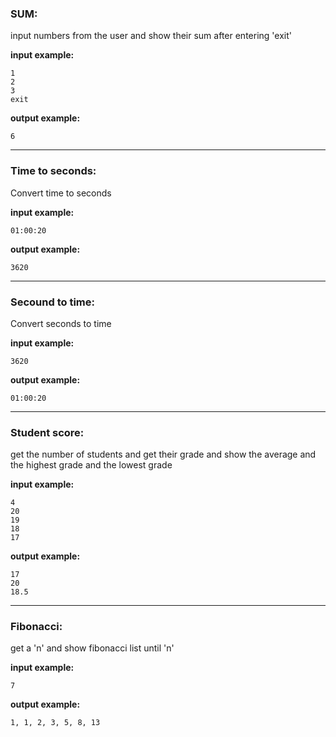 ### SUM:
input numbers from the user and show their sum after entering 'exit'

**input example:**
```
1
2
3
exit
```

**output example:**
```
6
```

---

### Time to seconds:
Convert time to seconds

**input example:**
```
01:00:20
```

**output example:**
```
3620
```

---

### Secound to time:
Convert seconds to time

**input example:**
```
3620
```

**output example:**
```
01:00:20
```

---

### Student score:
get the number of students and get their grade and show the average and the highest grade and the lowest grade

**input example:**
```
4
20
19
18
17
```

**output example:**
```
17
20
18.5
```

---

### Fibonacci:
get a 'n' and show fibonacci list until 'n'

**input example:**
```
7
```

**output example:**
```
1, 1, 2, 3, 5, 8, 13
```
